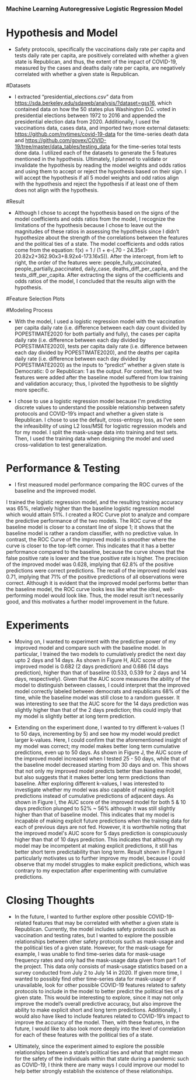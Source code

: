 ### Machine Learning Autoregressive Logistic Regression Model
# Hypothesis and Model
- Safety protocols, specifically the vaccinations daily rate per capita and tests daily rate per capita, are positively correlated with whether a given state is Republican, and thus, the extent of the impact of COVID-19, measured by the cases and deaths daily rate per capita, are negatively correlated with whether a given state is Republican.

#Datasets
- I extracted “presidential_elections.csv” data from https://sda.berkeley.edu/sdaweb/analysis/?dataset=gss16, which contained data on how the 50 states plus Washington D.C. voted in presidential elections between 1972 to 2016 and appended the presidential election data from 2020. Additionally, I used the vaccinations data, cases data, and imported two more external datasets: https://github.com/nytimes/covid-19-data for the time-series death data and https://github.com/govex/COVID-19/tree/master/data_tables/testing_data for the time-series total tests done data. I utilized each of the datasets to generate the 5 features mentioned in the hypothesis. Ultimately, I planned to validate or invalidate the hypothesis by reading the model weights and odds ratios and using them to accept or reject the hypothesis based on their sign. I will accept the hypothesis if all 5 model weights and odd ratios align with the hypothesis and reject the hypothesis if at least one of them does not align with the hypothesis.

#Result
- Although I chose to accept the hypothesis based on the signs of the model coefficients and odds ratios from the model, I recognize the limitations of the hypothesis because I chose to leave out the magnitudes of these ratios in assessing the hypothesis since I didn’t hypothesize about the strength of the correlations between the features and the political ties of a state. The model coefficients and odds ratios come from the equation: f(x) = 1 / (1 + e-(.70 - 24.35x1-20.82x2+362.90x3+8.92x4-173.16x5)). After the intercept, from left to right, the order of the features were: people_fully_vaccinated, people_partially_paccinated, daily_case, deaths_diff_per_capita, and the tests_diff_per_capita. After extracting the signs of the coefficients and odds ratios of the model, I concluded that the results align with the hypothesis.

#Feature Selection Plots


#Modeling Process
- With the model, I used a logistic regression model with the vaccination per capita daily rate (i.e. difference between each day count divided by POPESTIMATE2020 for both partially and fully), the cases per capita daily rate (i.e. difference between each day divided by POPESTIMATE2020), tests per capita daily rate (i.e. difference between each day divided by POPESTIMATE2020), and the deaths per capita daily rate (i.e. difference between each day divided by POPESTIMATE2020) as the inputs to “predict” whether a given state is Democratic: 0 or Republican: 1 as the output. For context, the last two features were added after the baseline model suffered from low training and validation accuracy; thus, I pivoted the hypothesis to be slightly more specific.

- I chose to use a logistic regression model because I'm predicting discrete values to understand the possible relationship between safety protocols and COVID-19’s impact and whether a given state is Republican. I chose to use the default, cross-entropy loss, as I’ve seen the infeasibility of using L2 loss/MSE for logistic regression models and for my model. I split the mask-usage data into training and test sets. Then, I used the training data when designing the model and used cross-validation to test generalization.

# Performance & Testing
- I first measured model performance comparing the ROC curves of the baseline and the improved model.

I trained the logistic regression model, and the resulting training accuracy was 65%, relatively higher than the baseline logistic regression model which would attain 51%. I created a ROC Curve plot to analyze and compare the predictive performance of the two models. The ROC curve of the baseline model is closer to a constant line of slope 1; it shows that the baseline model is rather a random classifier, with no predictive value. In contrast, the ROC Curve of the improved model is smoother where the curve is closer to the top-left corner. This indicates that it has a better performance compared to the baseline, because the curve shows that the false positive rate is lower and the true positive rate is higher. The precision of the improved model was 0.628, implying that 62.8% of the positive predictions were correct predictions. The recall of the improved model was 0.71, implying that 71% of the positive predictions of all observations were correct. Although it is evident that the improved model performs better than the baseline model, the ROC curve looks less like what the ideal, well-performing model would look like. Thus, the model result isn’t necessarily good, and this motivates a further model improvement in the future.

# Experiments
- Moving on, I wanted to experiment with the predictive power of my improved model and compare such with the baseline model. In particular, I trained the two models to cumulatively predict the next day upto 2 days and 14 days. As shown in Figure H, AUC score of the improved model is 0.682 (2 days prediction) and 0.686 (14 days prediction), higher than that of baseline (0.533, 0.539 for 2 days and 14 days, respectively). Given that the AUC score measures the ability of the model to distinguish between classes, I could interpret that the improved model correctly labeled between democrats and republicans 68% of the time, while the baseline model was still close to a random guesser. It was interesting to see that the AUC score for the 14 days prediction was slightly higher than that of the 2 days prediction; this could imply that my model is slightly better at long term prediction. 

- Extending on the experiment done, I wanted to try different k-values (1 to 50 days, incrementing by 5) and see how my model would predict larger k-values. Here, I could confirm that the aforementioned insight of my model was correct; my model makes better long term cumulative predictions, even up to 50 days. As shown in Figure J, the AUC score of the improved model increased when I tested 25 - 50 days, while that of the baseline model decreased starting from 30 days and on. This shows that not only my improved model predicts better than baseline model, but also suggests that it makes better long term predictions than baseline. 
After exploring different k-values, I was interested to investigate whether my model was also capable of making explicit predictions instead of cumulative predictions of adjacent days. As shown in Figure I, the AUC score of the improved model for both 5 & 10 days prediction plunged to 52% ~ 56% although it was still slightly higher than that of baseline model. This indicates that my model is incapable of making explicit future predictions when the training data for each of previous days are not fed. However, it is worthwhile noting that the improved model's AUC score for 5 days prediction is conspicuously higher than that of 10 days prediction. This indicates that although my model may be incompetent at making explicit predictions, it still has better short term predictability than long term. Result shown in Figure I particularly motivates us to further improve my model, because I could observe that my model struggles to make explicit predictions, which was contrary to my expectation after experimenting with cumulative predictions. 

# Closing Thoughts
- In the future, I wanted to further explore other possible COVID-19-related features that may be correlated with whether a given state is Republican. Currently, the model includes safety protocols such as vaccination and testing rates, but I wanted to explore the possible relationships between other safety protocols such as mask-usage and the political ties of a given state. However, for the mask-usage for example, I was unable to find time-series data for mask-usage frequency rates and only had the mask-usage data given from part 1 of the project. This data only consists of mask-usage statistics based on a survey conducted from July 2 to July 14 in 2020. If given more time, I wanted to possibly find other time-series data for mask-usage or if unavailable, look for other possible COVID-19 features related to safety protocols to include in the model to better predict the political ties of a given state. This would be interesting to explore, since it may not only improve the model’s overall predictive accuracy, but also improve the ability to make explicit short and long term predictions. Additionally, I would also have liked to include features related to COVID-19’s impact to improve the accuracy of the model. Then, with these features, in the future, I would like to also look more deeply into the level of correlation for each of these features with the political ties of a state. 

- Ultimately, since the experiment aimed to explore the possible relationships between a state’s political ties and what that might mean for the safety of the individuals within that state during a pandemic such as COVID-19, I think there are many ways I could improve our model to help better strongly establish the existence of these relationships.
